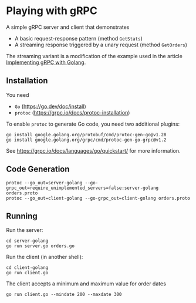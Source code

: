 # Playing with gRPC
A simple gRPC server and client that demonstrates
* A basic request-response pattern (method `GetStats`)
* A streaming response triggered by a unary request (method `GetOrders`)

The streaming variant is a modification of the example used in the article
[Implementing gRPC with Golang](https://medium.com/@josueparra2892/implementing-grpc-with-golang-71bd72a4561).

## Installation

You need
* `Go` (https://go.dev/doc/install)
* `protoc` (https://grpc.io/docs/protoc-installation)

To enable `protoc` to generate Go code, you need two additional plugins:
```shell
go install google.golang.org/protobuf/cmd/protoc-gen-go@v1.28
go install google.golang.org/grpc/cmd/protoc-gen-go-grpc@v1.2
```

See https://grpc.io/docs/languages/go/quickstart/ for more information.

## Code Generation

```shell
protoc --go_out=server-golang --go-grpc_out=require_unimplemented_servers=false:server-golang orders.proto
protoc --go_out=client-golang --go-grpc_out=client-golang orders.proto
```

## Running
Run the server:
```shell
cd server-golang
go run server.go orders.go
```

Run the client (in another shell):
```shell
cd client-golang
go run client.go
```
The client accepts a minimum and maximum value for order dates
```shell
go run client.go --mindate 200 --maxdate 300
```
